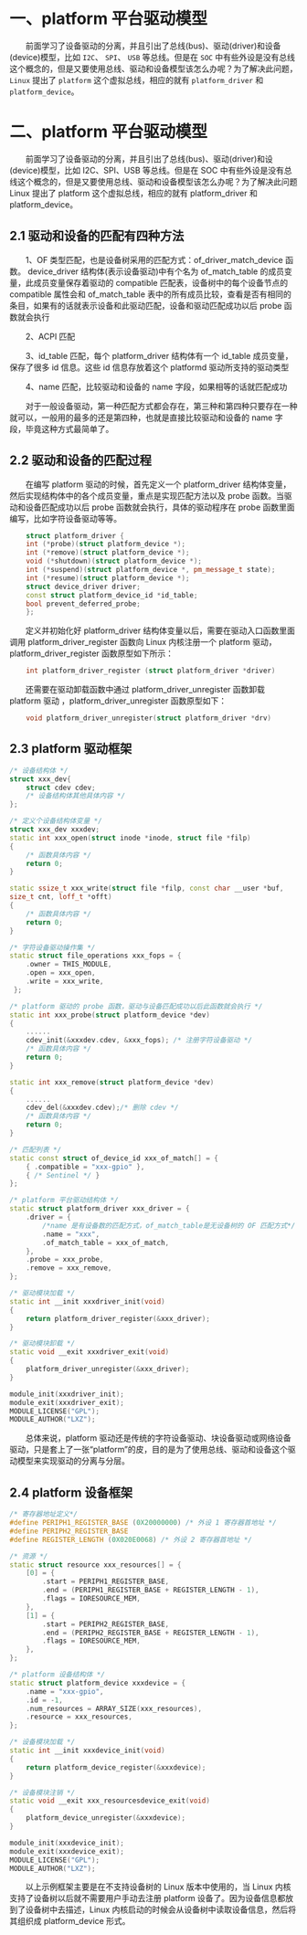 # 一、platform 平台驱动模型
&emsp;&emsp;前面学习了设备驱动的分离，并且引出了总线(bus)、驱动(driver)和设备(device)模型，比如 `I2C`、 `SPI`、 `USB` 等总线。但是在 `SOC` 中有些外设是没有总线这个概念的，但是又要使用总线、驱动和设备模型该怎么办呢？为了解决此问题， `Linux` 提出了 `platform` 这个虚拟总线，相应的就有 `platform_driver` 和 `platform_device`。

# 二、platform 平台驱动模型
&emsp;&emsp;前面学习了设备驱动的分离，并且引出了总线(bus)、驱动(driver)和设(device)模型，比如 I2C、SPI、USB 等总线。但是在 SOC 中有些外设是没有总线这个概念的，但是又要使用总线、驱动和设备模型该怎么办呢？为了解决此问题Linux 提出了 platform 这个虚拟总线，相应的就有 platform_driver 和 platform_device。

## 2.1 驱动和设备的匹配有四种方法
&emsp;&emsp;1、OF 类型匹配，也是设备树采用的匹配方式：of_driver_match_device 函数。
device_driver 结构体(表示设备驱动)中有个名为 of_match_table 的成员变量，此成员变量保存着驱动的 compatible 匹配表，设备树中的每个设备节点的 compatible 属性会和 of_match_table 表中的所有成员比较，查看是否有相同的条目，如果有的话就表示设备和此驱动匹配，设备和驱动匹配成功以后 probe 函数就会执行

&emsp;&emsp;2、ACPI 匹配

&emsp;&emsp;3、id_table 匹配，每个 platform_driver 结构体有一个 id_table 成员变量，保存了很多 id 信息。这些 id 信息存放着这个 platformd 驱动所支持的驱动类型

&emsp;&emsp;4、name 匹配，比较驱动和设备的 name 字段，如果相等的话就匹配成功

&emsp;&emsp;对于一般设备驱动，第一种匹配方式都会存在，第三种和第四种只要存在一种就可以，一般用的最多的还是第四种，也就是直接比较驱动和设备的 name 字段，毕竟这种方式最简单了。
    
## 2.2 驱动和设备的匹配过程
&emsp;&emsp;在编写 platform 驱动的时候，首先定义一个 platform_driver 结构体变量，然后实现结构体中的各个成员变量，重点是实现匹配方法以及 probe 函数。当驱动和设备匹配成功以后 probe 函数就会执行，具体的驱动程序在 probe 函数里面编写，比如字符设备驱动等等。
```cpp
    struct platform_driver {
	int (*probe)(struct platform_device *);
	int (*remove)(struct platform_device *);
	void (*shutdown)(struct platform_device *);
	int (*suspend)(struct platform_device *, pm_message_t state);
	int (*resume)(struct platform_device *);
	struct device_driver driver;
	const struct platform_device_id *id_table;
	bool prevent_deferred_probe;
    };
```
&emsp;&emsp;定义并初始化好 platform_driver 结构体变量以后，需要在驱动入口函数里面调用 platform_driver_register 函数向 Linux 内核注册一个 platform 驱动，platform_driver_register 函数原型如下所示：
```cpp
    int platform_driver_register (struct platform_driver *driver)
```
&emsp;&emsp;还需要在驱动卸载函数中通过 platform_driver_unregister 函数卸载 platform 驱动 ，platform_driver_unregister 函数原型如下：
```cpp
    void platform_driver_unregister(struct platform_driver *drv)
```   
## 2.3 platform 驱动框架
```cpp
/* 设备结构体 */
struct xxx_dev{
    struct cdev cdev;
    /* 设备结构体其他具体内容 */
};

/* 定义个设备结构体变量 */
struct xxx_dev xxxdev;
static int xxx_open(struct inode *inode, struct file *filp)
{
    /* 函数具体内容 */
    return 0;
}

static ssize_t xxx_write(struct file *filp, const char __user *buf,
size_t cnt, loff_t *offt)
{
    /* 函数具体内容 */
    return 0;
}

/* 字符设备驱动操作集 */
static struct file_operations xxx_fops = {
    .owner = THIS_MODULE,
    .open = xxx_open,
    .write = xxx_write,
 };

/* platform 驱动的 probe 函数，驱动与设备匹配成功以后此函数就会执行 */
static int xxx_probe(struct platform_device *dev)
{
    ......
    cdev_init(&xxxdev.cdev, &xxx_fops); /* 注册字符设备驱动 */
    /* 函数具体内容 */
    return 0;
}

static int xxx_remove(struct platform_device *dev)
{
    ......
    cdev_del(&xxxdev.cdev);/* 删除 cdev */
    /* 函数具体内容 */
    return 0;
}

/* 匹配列表 */
static const struct of_device_id xxx_of_match[] = {
    { .compatible = "xxx-gpio" },
    { /* Sentinel */ }
};

/* platform 平台驱动结构体 */
static struct platform_driver xxx_driver = {
    .driver = {
    	/*name 是有设备数的匹配方式，of_match_table是无设备树的 OF 匹配方式*/
        .name = "xxx",
        .of_match_table = xxx_of_match,
    },
    .probe = xxx_probe,
    .remove = xxx_remove,
};

/* 驱动模块加载 */
static int __init xxxdriver_init(void)
{
    return platform_driver_register(&xxx_driver);
}

/* 驱动模块卸载 */
static void __exit xxxdriver_exit(void)
{
    platform_driver_unregister(&xxx_driver);
}

module_init(xxxdriver_init);
module_exit(xxxdriver_exit);
MODULE_LICENSE("GPL");
MODULE_AUTHOR("LXZ");
```
&emsp;&emsp;总体来说，platform 驱动还是传统的字符设备驱动、块设备驱动或网络设备驱动，只是套上了一张“platform”的皮，目的是为了使用总线、驱动和设备这个驱动模型来实现驱动的分离与分层。
    
## 2.4 platform 设备框架
```cpp
/* 寄存器地址定义*/
#define PERIPH1_REGISTER_BASE (0X20000000) /* 外设 1 寄存器首地址 */
#define PERIPH2_REGISTER_BASE
#define REGISTER_LENGTH (0X020E0068) /* 外设 2 寄存器首地址 */

/* 资源 */
static struct resource xxx_resources[] = {
    [0] = {
        .start = PERIPH1_REGISTER_BASE,
        .end = (PERIPH1_REGISTER_BASE + REGISTER_LENGTH - 1),
        .flags = IORESOURCE_MEM,
    },
    [1] = {
        .start = PERIPH2_REGISTER_BASE,
        .end = (PERIPH2_REGISTER_BASE + REGISTER_LENGTH - 1),
        .flags = IORESOURCE_MEM,
    },
};

/* platform 设备结构体 */
static struct platform_device xxxdevice = {
    .name = "xxx-gpio",
    .id = -1,
    .num_resources = ARRAY_SIZE(xxx_resources),
    .resource = xxx_resources,
};

/* 设备模块加载 */
static int __init xxxdevice_init(void)
{
    return platform_device_register(&xxxdevice);
}

/* 设备模块注销 */
static void __exit xxx_resourcesdevice_exit(void)
{
    platform_device_unregister(&xxxdevice);
}

module_init(xxxdevice_init);
module_exit(xxxdevice_exit);
MODULE_LICENSE("GPL");
MODULE_AUTHOR("LXZ");
```
&emsp;&emsp;以上示例框架主要是在不支持设备树的 Linux 版本中使用的，当 Linux 内核支持了设备树以后就不需要用户手动去注册 platform 设备了。因为设备信息都放到了设备树中去描述，Linux 内核启动的时候会从设备树中读取设备信息，然后将其组织成 platform_device 形式。
    
    
    
    
    
    
    
    
    
    
    
    
    
    
    
    
    
    
    
    
    
    
    
    

<!--stackedit_data:
eyJoaXN0b3J5IjpbMjExMDUyNjc1NSwxMTAzOTI0ODIwXX0=
-->